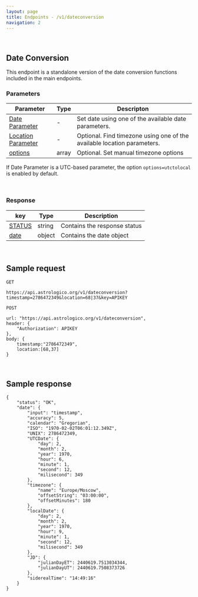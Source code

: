 ```yaml
---
layout: page
title: Endpoints - /v1/dateconversion
navigation: 2
---
```


<style>
	.inner a {
		color: royalblue;
		font-weight: bold;
	}
	.inner code {
		font-size: 100%;
	}
	.sidebar {
		width: 30%
	}
	.navigation li {
		padding: 5px;
	}
</style>

<br>

## Date Conversion

This endpoint is a standalone version of the date conversion functions included in the main endpoints.

### Parameters

| Parameter | Type | Descripton |
|---|---|---|
| [Date Parameter](/astrologico/param_date.html) | - | Set date using one of the available date parameters. |
| [Location Parameter](/astrologico/param_location.html) | - | Optional. Find timezone using one of the available location parameters. |
| [options](/astrologico/param_options.html) | array | Optional. Set manual timezone options |

If Date Parameter is a UTC-based parameter, the option `options=utctolocal` is enabled by default.

<br>

### Response

| key | Type | Description |
|---|---|---|
| [STATUS](/astrologico/res_status.html) | string | Contains the response status |
| [date](/astrologico/res_metadata.html) | object | Contains the date object |

<br>

## Sample request

```
GET

https://api.astrologico.org/v1/dateconversion?timestamp=2786472349&location=68|37&key=APIKEY
```

```
POST

url: "https://api.astrologico.org/v1/dateconversion",
header: {
	"Authorization": APIKEY
},
body: {
	timestamp:"2786472349",
	location:[68,37]
}
```

<br>

## Sample response

```
{
	"status": "OK",
	"date": {
		"input": "timestamp",
		"accuracy": 5,
		"calendar": "Gregorian",
		"ISO": "1970-02-02T06:01:12.349Z",
		"UNIX": 2786472349,
		"UTCDate": {
			"day": 2,
			"month": 2,
			"year": 1970,
			"hour": 6,
			"minute": 1,
			"second": 12,
			"milisecond": 349
		},
		"timezone": {
			"name": "Europe/Moscow",
			"offsetString": "03:00:00",
			"offsetMinutes": 180
		},
		"localDate": {
			"day": 2,
			"month": 2,
			"year": 1970,
			"hour": 9,
			"minute": 1,
			"second": 12,
			"milisecond": 349
		},
		"JD": {
			"julianDayET": 2440619.7513034344,
			"julianDayUT": 2440619.7508373726
		},
		"siderealTime": "14:49:16"
	}
}
```

<br><br><br>
